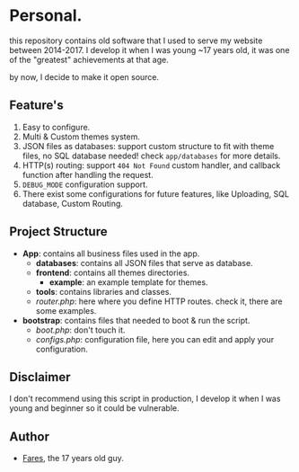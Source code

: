 # Personal.
this repository contains old software that I used to serve my website between 2014-2017. I develop it when I was young ~17 years old, it was one of the "greatest" achievements at that age.

by now, I decide to make it open source.

## Feature's
1. Easy to configure.
2. Multi & Custom themes system.
3. JSON files as databases: support custom structure to fit with theme files, no SQL database needed! check `app/databases` for more details.
4. HTTP(s) routing: support `404 Not Found` custom handler, and callback function after handling the request.
5. `DEBUG_MODE` configuration support.
6. There exist some configurations for future features, like Uploading, SQL database, Custom Routing.


## Project Structure
* **App**: contains all business files used in the app.
  * **databases**: contains all JSON files that serve as database.
  * **frontend**: contains all themes directories.
    * **example**: an example template for themes.
  * **tools**: contains libraries and classes.
  * *router.php*: here where you define HTTP routes. check it, there are some examples.
* **bootstrap**: contains files that needed to boot & run the script.
  * *boot.php*: don't touch it.
  * *configs.php*: configuration file, here you can edit and apply your configuration.


## Disclaimer
I don't recommend using this script in production, I develop it when I was young and beginner so it could be vulnerable.

## Author 
- [Fares](https://Faares.com), the 17 years old guy.